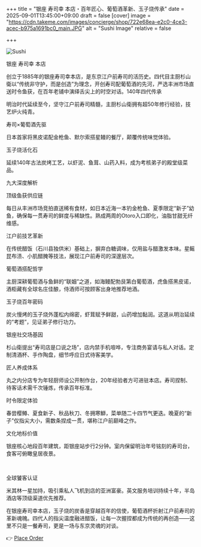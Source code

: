 +++
title = "银座 寿司幸 本店・​​百年匠心、葡萄酒革新、玉子烧传承​​"
date = 2025-09-01T13:45:00+09:00
draft = false
[cover]
image = "https://cdn.takeme.com/images/concierge/shop/722e68ea-e2c0-4ce3-acec-b975a1691bc0_main.JPG"
alt = "Sushi Image"
relative = false


+++

![Sushi](https://cdn.takeme.com/images/concierge/shop/287dec77-531a-46a8-90dc-755d3fbfb0b5_food_m.webp)

银座 寿司幸 本店

创立于1885年的银座寿司幸本店，是东京江户前寿司的活历史。四代目主厨杉山衛以“传统非守护，而是创造”为理念，开创寿司配葡萄酒的先河，严选丰洲市场直送时令鱼获，在百年老铺中演绎舌尖上的时空对话。
​​140年四代传承​​

明治时代延续至今，坚守江户前寿司精髓，主厨杉山衛拥有超50年修行经验，技艺炉火纯青。

​​寿司×葡萄酒先驱​​

日本首家将黑皮诺配金枪鱼、默尔索搭星鳗的餐厅，颠覆传统味觉体验。

​​玉子烧活化石​​

延续140年古法炭烤工艺，以虾泥、鱼茸、山药入料，成为考核弟子的殿堂级菜品。

​​九大深度解析
​​

​​顶级鱼获供应链​​

每日从丰洲市场竞拍直送稀有食材，如日本近海一本钓金枪鱼、夏季限定“新子”幼鱼，确保每一贯寿司的鲜度与稀缺性。熟成两周的Otoro入口即化，油脂甘甜无纤维感。

​​江户前技艺革新​​

在传统醋饭（石川县独供米）基础上，摒弃白糖调味，仅用盐与醋激发本味。星鳐昆布渍、小肌醋腌等技法，展现江户前寿司的深邃层次。

​​葡萄酒搭配哲学​​

主厨深耕葡萄酒与鱼鲜的“联姻”之道，如海鳗配勃艮第白葡萄酒，虎鱼搭黑皮诺，酒柜藏有全球名庄佳酿，侍酒师可按顾客出身地推荐地酒。

​​玉子烧百年密码​​

炭火慢烤的玉子烧外蓬松内绵密，虾茸赋予鲜甜，山药增加黏润。这道从明治延续的“考题”，见证弟子修行功力。

​​银座社交场基因​​

杉山衛提出“寿司店是口说之场”，店内禁手机喧哗，专注商务宴请与私人对话。定制清酒杯、手作陶盘，细节呼应日式待客美学。

​​匠人养成体系​​

丸之内分店专为年轻厨师设公开制作台，20年经验者方可进驻本店。寿司捏制、待客话术需千次锤炼，传承百年标准。

​​时令限定体验​​

春尝樱鳟、夏食新子、秋品秋刀、冬拥寒鰤，菜单随二十四节气更迭。晚夏的“新子”仅指尖大小，需数条捏成一贯，堪称江户前巅峰之作。

​​文化地标价值​​

银座核心地段百年建筑，距银座站步行2分钟。室内保留明治年号铭刻的寿司台，食客可俯瞰皇居夜景。

​​

全球饕客认证​​

米其林一星加持，吸引乘私人飞机到店的亚洲富豪。英文服务培训持续十年，半岛酒店等顶级渠道优先推荐。

在银座寿司幸本店，玉子烧的炭香是穿越百年的信使，葡萄酒杯折射江户前寿司的革新魂魄。四代人的指尖温度融进醋饭，让每一次握捏都成为传统的再创造——这里不只是一餐寿司，更是一场与东京灵魂的对谈。



<!-- 原始链接： 👉 [Place Order](https://app.takeme.com/app/shop/SR10443) -->

👉 <a href="https://app.takeme.com/app/shop/SR10443" target="_blank" rel="noopener">Place Order</a>